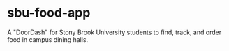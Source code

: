 # sbu-food-app
A "DoorDash" for Stony Brook University students to find, track, and order food in campus dining halls.
